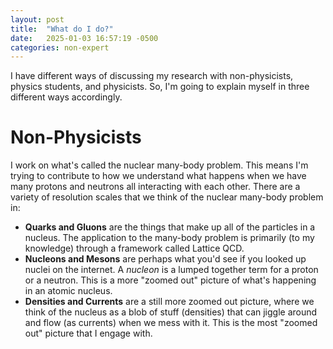 ```yaml
---
layout: post
title:  "What do I do?"
date:   2025-01-03 16:57:19 -0500
categories: non-expert
---
```


I have different ways of discussing my research with non-physicists, physics students, and physicists. 
So, I'm going to explain myself in three different ways accordingly. 

# Non-Physicists 
I work on what's called the nuclear many-body problem.
This means I'm trying to contribute to how we understand what happens when we have many protons and neutrons all interacting with each other.
There are a variety of resolution scales that we think of the nuclear many-body problem in: 
- **Quarks and Gluons** are the things that make up all of the particles in a nucleus. 
The application to the many-body problem is primarily (to my knowledge) through a framework called Lattice QCD. 
- **Nucleons and Mesons** are perhaps what you'd see if you looked up nuclei on the internet.
A *nucleon* is a lumped together term for a proton or a neutron.
This is a more "zoomed out" picture of what's happening in an atomic nucleus.
- **Densities and Currents** are a still more zoomed out picture, where we think of the nucleus as a blob of stuff (densities) that can jiggle around and flow (as currents) when we mess with it. 
This is the most "zoomed out" picture that I engage with. 





